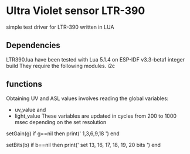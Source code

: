 #  Ultra Violet  sensor LTR-390
simple test driver for LTR-390 written in LUA 

## Dependencies

LTR390.lua have been tested with Lua 5.1.4 on ESP-IDF v3.3-beta1 integer build They require the following modules.
  i2c
  
## functions

Obtaining UV and ASL values ​​involves reading the global variables:
* uv_value and 
* light_value
These variables are updated in cycles from 200 to 1000 msec depending on the set resolution

setGain(g)
  if g==nil then print(' 1,3,6,9,18 ') end

setBits(b)
  if b==nil then print(' set 13, 16, 17, 18, 19, 20 bits ') end

